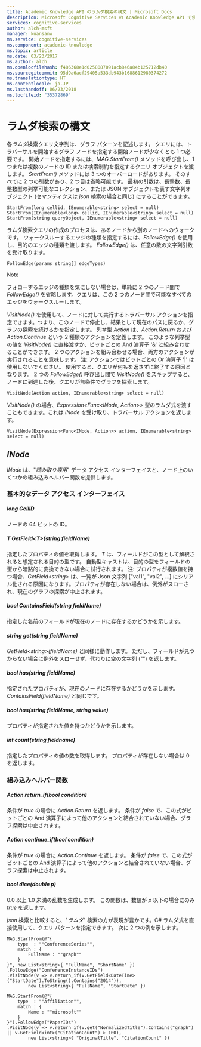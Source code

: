 ```yaml
---
title: Academic Knowledge API のラムダ検索の構文 | Microsoft Docs
description: Microsoft Cognitive Services の Academic Knowledge API で使用できるラムダ検索の構文について説明します。
services: cognitive-services
author: alch-msft
manager: kuansanw
ms.service: cognitive-services
ms.component: academic-knowledge
ms.topic: article
ms.date: 03/23/2017
ms.author: alch
ms.openlocfilehash: f486368e1d0258087091acb846a84b125712db40
ms.sourcegitcommit: 95d9a6acf29405a533db943b1688612980374272
ms.translationtype: HT
ms.contentlocale: ja-JP
ms.lasthandoff: 06/23/2018
ms.locfileid: "35372869"
---
```

# <a name="lambda-search-syntax"></a>ラムダ検索の構文

各*ラムダ*検索クエリ文字列は、グラフ パターンを記述します。 クエリには、トラバーサルを開始するグラフ ノードを指定する開始ノードが少なくとも 1 つ必要です。 開始ノードを指定するには、*MAG.StartFrom()* メソッドを呼び出し、1 つまたは複数のノードの ID または検索制約を指定するクエリ オブジェクトを渡します。 *StartFrom()* メソッドには 3 つのオーバーロードがあります。 そのすべてに 2 つの引数があり、2 つ目は省略可能です。 最初の引数は、長整数、長整数型の列挙可能なコレクション、または JSON オブジェクトを表す文字列オブジェクト (セマンティクスは *json* 検索の場合と同じ) にすることができます。
```
StartFrom(long cellid, IEnumerable<string> select = null)
StartFrom(IEnumerable<long> cellid, IEnumerable<string> select = null)
StartFrom(string queryObject, IEnumerable<string> select = null)
```

ラムダ検索クエリの作成のプロセスは、あるノードから別のノードへのウォークです。 ウォークスルーするエッジの種類を指定するには、*FollowEdge()* を使用し、目的のエッジの種類を渡します。 *FollowEdge()* は、任意の数の文字列引数を受け取ります。
```
FollowEdge(params string[] edgeTypes)
```
> [!NOTE]
> フォローするエッジの種類を気にしない場合は、単純に 2 つのノード間で *FollowEdge()* を省略します。クエリは、この 2 つのノード間で可能なすべてのエッジをウォークスルーします。

*VisitNode()* を使用して、ノードに対して実行するトラバーサル アクションを指定できます。つまり、このノードで停止し、結果として現在のパスに戻るか、グラフの探索を続けるかを指定します。  列挙型 *Action* は、*Action.Return* および *Action.Continue* という 2 種類のアクションを定義します。 このような列挙型の値を *VisitNode()* に直接渡すか、ビットごとの And 演算子 '&' と組み合わせることができます。 2 つのアクションを組み合わせる場合、両方のアクションが実行されることを意味します。 注: アクションではビットごとの Or 演算子 '|' は使用しないでください。 使用すると、クエリが何もを返さずに終了する原因となります。 2 つの *FollowEdge()* 呼び出し間で *VisitNode()* をスキップすると、ノードに到達した後、クエリが無条件でグラフを探索します。

```
VisitNode(Action action, IEnumerable<string> select = null)
```

*VisitNode()* の場合、*Expression\<Func\<INode, Action\>\>* 型のラムダ式を渡すこともできます。これは *INode* を受け取り、トラバーサル アクションを返します。

```
VisitNode(Expression<Func<INode, Action>> action, IEnumerable<string> select = null)
```

## <a name="inode"></a>*INode* 

*INode* は、"*読み取り専用*" データ アクセス インターフェイスと、ノード上のいくつかの組み込みヘルパー関数を提供します。 

### <a name="basic-data-access-interfaces"></a>基本的なデータ アクセス インターフェイス

##### <a name="long-cellid"></a>long CellID

ノードの 64 ビットの ID。 

##### <a name="t-getfieldtstring-fieldname"></a>T GetField\<T\>(string fieldName)

指定したプロパティの値を取得します。 *T* は、フィールドがこの型として解釈されると想定される目的の型です。 自動型キャストは、目的の型をフィールドの型から暗黙的に変換できない場合に試行されます。 注: プロパティが複数値を持つ場合、*GetField\<string\>* は、一覧が Json 文字列 ["val1", "val2", ...] にシリアル化される原因になります。プロパティが存在しない場合は、例外がスローされ、現在のグラフの探索が中止されます。

##### <a name="bool-containsfieldstring-fieldname"></a>bool ContainsField(string fieldName)

指定した名前のフィールドが現在のノードに存在するかどうかを示します。

##### <a name="string-getstring-fieldname"></a>string get(string fieldName)

*GetField\<string\>(fieldName)* と同様に動作します。 ただし、フィールドが見つからない場合に例外をスローせず、代わりに空の文字列 ("") を返します。

##### <a name="bool-hasstring-fieldname"></a>bool has(string fieldName)

指定されたプロパティが、現在のノードに存在するかどうかを示します。 *ContainsField(fieldName)* と同じです。

##### <a name="bool-hasstring-fieldname-string-value"></a>bool has(string fieldName, string value)

プロパティが指定された値を持つかどうかを示します。 

##### <a name="int-countstring-fieldname"></a>int count(string fieldname)

指定したプロパティの値の数を取得します。 プロパティが存在しない場合は 0 を返します。

### <a name="built-in-helper-functions"></a>組み込みヘルパー関数

##### <a name="action-returnifbool-condition"></a>Action return_if(bool condition)

条件が *true* の場合に *Action.Return* を返します。 条件が *false* で、この式がビットごとの And 演算子によって他のアクションと結合されていない場合、グラフ探索は中止されます。

##### <a name="action-continueifbool-condition"></a>Action continue_if(bool condition)

条件が *true* の場合に *Action.Continue* を返します。 条件が *false* で、この式がビットごとの And 演算子によって他のアクションと結合されていない場合、グラフ探索は中止されます。

##### <a name="bool-dicedouble-p"></a>bool dice(double p)

0.0 以上 1.0 未満の乱数を生成します。 この関数は、数値が *p* 以下の場合にのみ *true* を返します。

*json* 検索と比較すると、"*ラムダ*" 検索の方が表現が豊かです。C# ラムダ式を直接使用して、クエリ パターンを指定できます。 次に 2 つの例を示します。

```
MAG.StartFrom(@"{
    type  : ""ConferenceSeries"",
    match : {
        FullName : ""graph""
    }
}", new List<string>{ "FullName", "ShortName" })
.FollowEdge("ConferenceInstanceIDs")
.VisitNode(v => v.return_if(v.GetField<DateTime>("StartDate").ToString().Contains("2014")),
        new List<string>{ "FullName", "StartDate" })
```

```
MAG.StartFrom(@"{
    type  : ""Affiliation"",
    match : {
        Name : ""microsoft""
    }
}").FollowEdge("PaperIDs")
.VisitNode(v => v.return_if(v.get("NormalizedTitle").Contains("graph") || v.GetField<int>("CitationCount") > 100),
        new List<string>{ "OriginalTitle", "CitationCount" })
```
